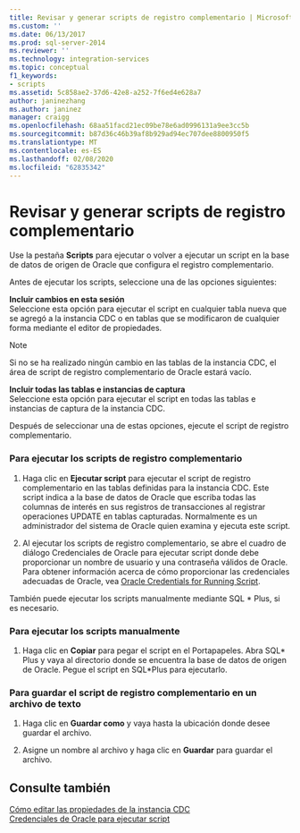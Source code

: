 ```yaml
---
title: Revisar y generar scripts de registro complementario | Microsoft Docs
ms.custom: ''
ms.date: 06/13/2017
ms.prod: sql-server-2014
ms.reviewer: ''
ms.technology: integration-services
ms.topic: conceptual
f1_keywords:
- scripts
ms.assetid: 5c858ae2-37d6-42e8-a252-7f6ed4e628a7
author: janinezhang
ms.author: janinez
manager: craigg
ms.openlocfilehash: 68aa51facd21ec09be78e6ad0996131a9ee3cc5b
ms.sourcegitcommit: b87d36c46b39af8b929ad94ec707dee8800950f5
ms.translationtype: MT
ms.contentlocale: es-ES
ms.lasthandoff: 02/08/2020
ms.locfileid: "62835342"
---
```

# <a name="review-and-generate-supplemental-logging-scripts"></a>Revisar y generar scripts de registro complementario
  Use la pestaña **Scripts** para ejecutar o volver a ejecutar un script en la base de datos de origen de Oracle que configura el registro complementario.  
  
 Antes de ejecutar los scripts, seleccione una de las opciones siguientes:  
  
 **Incluir cambios en esta sesión**  
 Seleccione esta opción para ejecutar el script en cualquier tabla nueva que se agregó a la instancia CDC o en tablas que se modificaron de cualquier forma mediante el editor de propiedades.  
  
> [!NOTE]  
>  Si no se ha realizado ningún cambio en las tablas de la instancia CDC, el área de script de registro complementario de Oracle estará vacío.  
  
 **Incluir todas las tablas e instancias de captura**  
 Seleccione esta opción para ejecutar el script en todas las tablas e instancias de captura de la instancia CDC.  
  
 Después de seleccionar una de estas opciones, ejecute el script de registro complementario.  
  
### <a name="to-run-the-supplemental-logging-scripts"></a>Para ejecutar los scripts de registro complementario  
  
1.  Haga clic en **Ejecutar script** para ejecutar el script de registro complementario en las tablas definidas para la instancia CDC. Este script indica a la base de datos de Oracle que escriba todas las columnas de interés en sus registros de transacciones al registrar operaciones UPDATE en tablas capturadas. Normalmente es un administrador del sistema de Oracle quien examina y ejecuta este script.  
  
2.  Al ejecutar los scripts de registro complementario, se abre el cuadro de diálogo Credenciales de Oracle para ejecutar script donde debe proporcionar un nombre de usuario y una contraseña válidos de Oracle. Para obtener información acerca de cómo proporcionar las credenciales adecuadas de Oracle, vea [Oracle Credentials for Running Script](oracle-credentials-for-running-script.md).  
  
 También puede ejecutar los scripts manualmente mediante SQL * Plus, si es necesario.  
  
### <a name="to-run-the-scripts-manually"></a>Para ejecutar los scripts manualmente  
  
1.  Haga clic en **Copiar** para pegar el script en el Portapapeles. Abra SQL* Plus y vaya al directorio donde se encuentra la base de datos de origen de Oracle. Pegue el script en SQL\*Plus para ejecutarlo.  
  
### <a name="to-save-the-supplemental-logging-script-in-a-text-file"></a>Para guardar el script de registro complementario en un archivo de texto  
  
1.  Haga clic en **Guardar como** y vaya hasta la ubicación donde desee guardar el archivo.  
  
2.  Asigne un nombre al archivo y haga clic en **Guardar** para guardar el archivo.  
  
## <a name="see-also"></a>Consulte también  
 [Cómo editar las propiedades de la instancia CDC](how-to-edit-the-cdc-instance-properties.md)   
 [Credenciales de Oracle para ejecutar script](oracle-credentials-for-running-script.md)  
  
  
